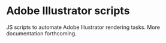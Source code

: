 # Adobe Illustrator scripts
JS scripts to automate Adobe Illustrator rendering tasks. More documentation forthcoming.
